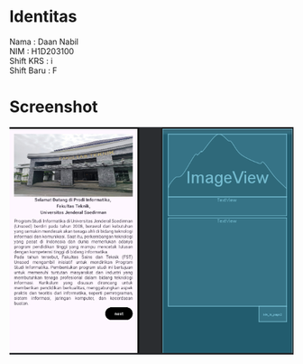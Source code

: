 # Identitas
Nama : Daan Nabil   
NIM : H1D203100   
Shift KRS : i  
Shift Baru : F  

# Screenshot
![Gambar 1](SS.png)